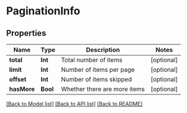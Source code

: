 # PaginationInfo

## Properties
Name | Type | Description | Notes
------------ | ------------- | ------------- | -------------
**total** | **Int** | Total number of items | [optional] 
**limit** | **Int** | Number of items per page | [optional] 
**offset** | **Int** | Number of items skipped | [optional] 
**hasMore** | **Bool** | Whether there are more items | [optional] 

[[Back to Model list]](../README.md#documentation-for-models) [[Back to API list]](../README.md#documentation-for-api-endpoints) [[Back to README]](../README.md)



